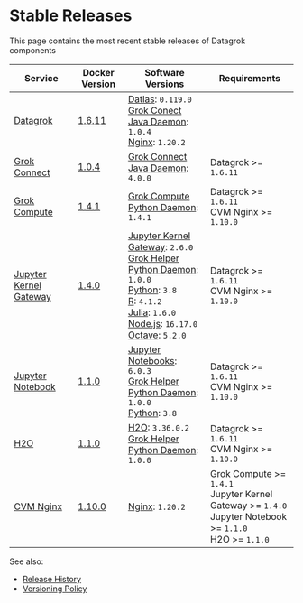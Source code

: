 <!-- TITLE: Stable Releases -->
<!-- SUBTITLE: -->

# Stable Releases

This page contains the most recent stable releases of Datagrok components

| Service                                                 | Docker Version                                                    | Software Versions                                                                                                                                                                                                                                                                                                                                                                                                     | Requirements                                                                                                              |
|---------------------------------------------------------|-------------------------------------------------------------------|-----------------------------------------------------------------------------------------------------------------------------------------------------------------------------------------------------------------------------------------------------------------------------------------------------------------------------------------------------------------------------------------------------------------------|---------------------------------------------------------------------------------------------------------------------------|
| [Datagrok](../infrastructure.md#datagrok-components) | [1.6.11](https://hub.docker.com/r/datagrok/datagrok)             | [Datlas](../infrastructure.md#datlas): `0.119.0` <br />  [Grok Conect Java Daemon](https://github.com/datagrok-ai/public/tree/master/connectors/grok_connect): `1.0.4` <br /> [Nginx](https://www.nginx.com/): `1.20.2`                                                                                                                                  |                                                                                                                           |
| [Grok Connect](../../../access/data-connection.md)            | [1.0.4](https://hub.docker.com/r/datagrok/grok_connect)           | [Grok Connect Java Daemon](https://github.com/datagrok-ai/public/tree/master/connectors/grok_connect): `4.0.0`                                                                                                                                                                                                                                                                                                        | Datagrok >= `1.6.11`                                                                                                      |
| [Grok Compute](../infrastructure.md#grok-compute)    | [1.4.1](https://hub.docker.com/r/datagrok/grok_compute)           | [Grok Compute Python Daemon](../infrastructure.md#grok-compute): `1.4.1`                                                                                                                                                                                                                                                                                                                                           | Datagrok >= `1.6.11` <br /> CVM Nginx >= `1.10.0`                                                                         |
| [Jupyter Kernel Gateway](../../../compute/scripting.md)       | [1.4.0](https://hub.docker.com/r/datagrok/jupyter_kernel_gateway) | [Jupyter Kernel Gateway](https://github.com/jupyter/kernel_gateway): `2.6.0` <br /> [Grok Helper Python Daemon](../infrastructure.md#grok-helper): `1.0.0` <br /> [Python](https://www.python.org): `3.8` <br /> [R](https://www.r-project.org): `4.1.2` <br /> [Julia](https://julialang.org): `1.6.0` <br /> [Node.js](https://nodejs.org): `16.17.0` <br /> [Octave](https://octave.sourceforge.io/): `5.2.0` | Datagrok >= `1.6.11` <br /> CVM Nginx >= `1.10.0`                                                                         |
| [Jupyter Notebook](../../../compute/jupyter-notebook.md)      | [1.1.0](https://hub.docker.com/r/datagrok/jupyter_notebook)       | [Jupyter Notebooks](https://jupyter.org): `6.0.3` <br /> [Grok Helper Python Daemon](../infrastructure.md#grok-helper): `1.0.0` <br /> [Python](https://www.python.org): `3.8`                                                                                                                                                                                                                                  | Datagrok >= `1.6.11` <br /> CVM Nginx >= `1.10.0`                                                                         |
| [H2O](../infrastructure.md#h2o)                      | [1.1.0](https://hub.docker.com/r/datagrok/h2o)                    | [H2O](https://www.h2o.ai/products/h2o/): `3.36.0.2` <br /> [Grok Helper Python Daemon](../infrastructure.md#grok-helper): `1.0.0`                                                                                                                                                                                                                                                                                  | Datagrok >= `1.6.11` <br /> CVM Nginx >= `1.10.0`                                                                         |
| [CVM Nginx](../infrastructure.md#load-balancer)      | [1.10.0](https://hub.docker.com/r/datagrok/cvm_nginx)             | [Nginx](https://www.nginx.com/): `1.20.2`                                                                                                                                                                                                                                                                                                                                                                             | Grok Compute >= `1.4.1` <br /> Jupyter Kernel Gateway >= `1.4.0` <br /> Jupyter Notebook >= `1.1.0` <br /> H2O >= `1.1.0` |

See also:

* [Release History](release-history.md)
* [Versioning Policy](versioning-policy.md)

